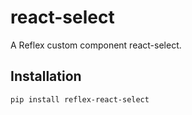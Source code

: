 # react-select

A Reflex custom component react-select.

## Installation

```bash
pip install reflex-react-select
```